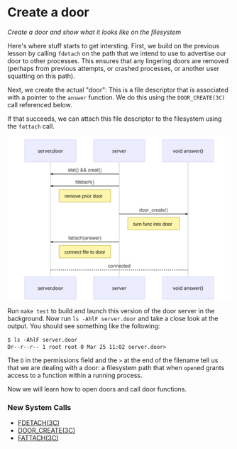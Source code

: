 # Create a door
*Create a door and show what it looks like on the filesystem*

Here's where stuff starts to get intersting. First, we build on the previous
lesson by calling `fdetach` on the path that we intend to use to advertise our
door to other processes. This ensures that any lingering doors are removed
(perhaps from previous attempts, or crashed processes, or another user squatting
on this path).

Next, we create the actual "door": This is a file descriptor that is associated
with a pointer to the `answer` function. We do this using the `DOOR_CREATE(3C)`
call referenced below.

If that succeeds, we can attach this file descriptor to the filesystem using the
`fattach` call. 

![create-door](create-door.svg)

Run `make test` to build and launch this version of the door server in the
background. Now run `ls -AhlF server.door` and take a close look at the output.
You should see something like the following:

```
$ ls -AhlF server.door
Dr--r--r-- 1 root root 0 Mar 25 11:02 server.door>
```

The `D` in the permissions field and the `>` at the end of the filename tell us
that we are dealing with a door: a filesystem path that when `open`ed grants
access to a function within a running process. 

Now we will learn how to open doors and call door functions.

### New System Calls
* [FDETACH(3C)](https://illumos.org/man/3C/fdetach)
* [DOOR_CREATE(3C)](https://illumos.org/man/3c/door_create)
* [FATTACH(3C)](https://illumos.org/man/3C/fattach)
